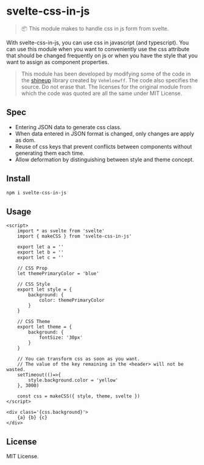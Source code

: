 # svelte-css-in-js

> 📦 This module makes to handle css in js form from svelte.

With svelte-css-in-js, you can use css in javascript (and typescript). You can use this module when you want to conveniently use the css attribute that should be changed frequently on js or when you have the style that you want to assign as component properties.

> This module has been developed by modifying some of the code in the [shineup](https://github.com/Vehmloewff/shineup/blob/master/index.js) library created by `Vehmloewff`. The code also specifies the source. Do not erase that. The licenses for the original module from which the code was quoted are all the same under MIT License.

## Spec

- Entering JSON data to generate css class.
- When data entered in JSON format is changed, only changes are apply as dom.
- Reuse of css keys that prevent conflicts between components without generating them each time.
- Allow deformation by distinguishing between style and theme concept.

## Install

```bash
npm i svelte-css-in-js
```

## Usage

```svelte
<script>
    import * as svelte from 'svelte'
    import { makeCSS } from 'svelte-css-in-js'

    export let a = ''
    export let b = ''
    export let c = ''

    // CSS Prop
    let themePrimaryColor = 'blue'

    // CSS Style
    export let style = {
        background: {
            color: themePrimaryColor
        }
    }

    // CSS Theme
    export let theme = {
        background: {
            fontSize: '30px'
        }
    }

    // You can transform css as soon as you want.
    // The value of the key remaining in the <header> will not be wasted.
    setTimeout(()=>{
        style.background.color = 'yellow'
    }, 3000)

    const css = makeCSS({ style, theme, svelte })
</script>

<div class='{css.background}'>
    {a} {b} {c}
</div>

```

## License

MIT License.

